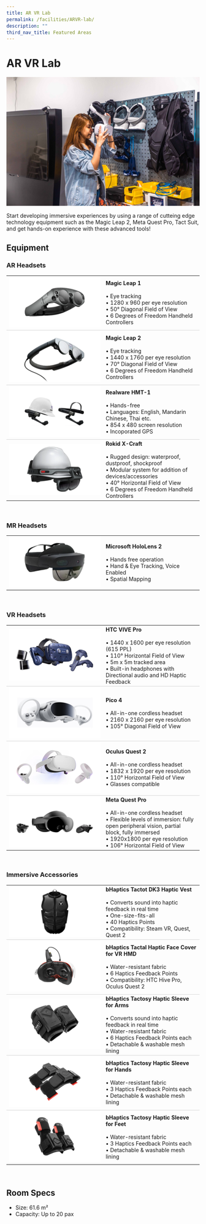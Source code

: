 ```yaml
---
title: AR VR Lab
permalink: /facilities/ARVR-lab/
description: ""
third_nav_title: Featured Areas
---
```

# AR VR Lab
![AR/VR Wall](/images/Facilities/AR%20VR%20Lab/ARVR%20wall.png)


Start developing immersive experiences by using a range of cutteing edge technology equipment such as the Magic Leap 2, Meta Quest Pro, Tact Suit, and get hands-on experience with these advanced tools! 

## Equipment

### AR Headsets
<table>
	<tr>
		<td style="width:50%; vertical-align:middle; border-bottom: 0.75px solid lightgrey"><img src="/images/Facilities/AR%20VR%20Lab/AR%20Headset%20Magic%20Leap%201.png"></td>
		<td style="width:50%; vertical-align:middle; border-bottom: 0.75px solid lightgrey"><b>Magic Leap 1</b><br>
			<br>• Eye tracking 
			<br>• 1280 x 960 per eye resolution
			<br>• 50° Diagonal Field of View
			<br>• 6 Degrees of Freedom Handheld Controllers
		</td>
	</tr>
	<tr>
		<td style="width:50%; vertical-align:middle; border-bottom: 0.75px solid lightgrey"><img src="/images/Facilities/AR%20VR%20Lab/AR%20Headset%20Magic%20Leap%202.png"></td>
		<td style="width:50%; vertical-align:middle; border-bottom: 0.75px solid lightgrey"><b>Magic Leap 2</b><br>
			<br>• Eye tracking 
			<br>• 1440 x 1760 per eye resolution
			<br>• 70° Diagonal Field of View
			<br>• 6 Degrees of Freedom Handheld Controllers
		</td>
	</tr>
	<tr>
		<td style="width:50%; vertical-align:middle; border-bottom: 0.75px solid lightgrey"><img src="/images/Facilities/AR%20VR%20Lab/AR%20Headset%20Realware%20HMT-1.png"></td>
		<td style="width:50%; vertical-align:middle; border-bottom: 0.75px solid lightgrey"><b>Realware HMT-1</b><br>
			<br>• Hands-free
			<br>• Languages: English, Mandarin Chinese, Thai etc.
			<br>• 854 x 480 screen resolution
			<br>• Incoporated GPS
		</td>
	</tr>
    <tr>
		<td style="width:50%; vertical-align:middle;"><img src="/images/Facilities/AR%20VR%20Lab/AR%20Headset%20Rokid%20X-Craft.png"></td>
		<td style="width:50%; vertical-align:middle;"><b>Rokid X-Craft</b><br>
			<br>• Rugged design: waterproof, dustproof, shockproof 
			<br>• Modular system for addition of devices/accessories
			<br>• 40° Horizontal Field of View
			<br>• 6 Degrees of Freedom Handheld Controllers
		</td>
	</tr>
</table>
<br>

### MR Headsets
<table>
	<tr>
		<td style="width:50%; vertical-align:middle;"><img src="/images/Facilities/AR%20VR%20Lab/MR%20Headet%20Microsoft%20HoloLens%202.png"></td>
		<td style="width:50%; vertical-align:middle;"><b>Microsoft HoloLens 2</b><br>
			<br>• Hands free operation
			<br>• Hand & Eye Tracking, Voice Enabled
			<br>• Spatial Mapping
		</td>
	</tr>
</table>
<br>

### VR Headsets
<table>
	<tr>
		<td style="width:50%; vertical-align:middle; border-bottom: 0.75px solid lightgrey"><img src="/images/Facilities/AR%20VR%20Lab/VR%20Headset%20HTC%20VIVE%20Pro.png"></td>
		<td style="width:50%; vertical-align:middle; border-bottom: 0.75px solid lightgrey"><b>HTC VIVE Pro</b><br>
			<br>• 1440 x 1600 per eye resolution (615 PPL)
			<br>• 110° Horizontal Field of View
			<br>• 5m x 5m tracked area
			<br>• Built-in headphones with Directional audio and HD Haptic Feedback
		</td>
	</tr>
	<tr>
		<td style="width:50%; vertical-align:middle; border-bottom: 0.75px solid lightgrey"><img src="/images/Facilities/AR%20VR%20Lab/VR%20Headset%20Pico%204.jpg"></td>
		<td style="width:50%; vertical-align:middle; border-bottom: 0.75px solid lightgrey"><b>Pico 4</b><br>
			<br>• All-in-one cordless headset
			<br>• 2160 x 2160 per eye resolution
			<br>• 105° Diagonal Field of View 
		</td>
	</tr>
	<tr>
		<td style="width:50%; vertical-align:middle; border-bottom: 0.75px solid lightgrey"><img src="/images/Facilities/AR%20VR%20Lab/VR%20Headset%20Oculus%20Quest.png"></td>
		<td style="width:50%; vertical-align:middle; border-bottom: 0.75px solid lightgrey"><b>Oculus Quest 2</b><br>
			<br>• All-in-one cordless headset
			<br>• 1832 x 1920 per eye resolution 
            <br>• 110° Horizontal Field of View
			<br>• Glasses compatible
		</td>
	</tr>
    <tr>
		<td style="width:50%; vertical-align:middle;"><img src="/images/Facilities/AR%20VR%20Lab/VR%20Headset%20Meta%20Quest%20Pro.png"></td>
		<td style="width:50%; vertical-align:middle;"><b>Meta Quest Pro</b><br>
			<br>• All-in-one cordless headset
			<br>• Flexible levels of immersion: fully open peripheral vision, partial block, fully immersed
			<br>• 1920x1800 per eye resolution 
			<br>• 106° Horizontal Field of View
		</td>
	</tr>
</table>
<br>

### Immersive Accessories
<table>
	<tr>
		<td style="width:50%; vertical-align:middle; border-bottom: 0.75px solid lightgrey"><img src="/images/Facilities/AR%20VR%20Lab/Immersion%20Accessory%20bHaptics%20Tactot%20DK3%20Haptic%20Vest.png"></td>
		<td style="width:50%; vertical-align:middle; border-bottom: 0.75px solid lightgrey"><b>bHaptics Tactot DK3 Haptic Vest</b><br>
			<br>• Converts sound into haptic feedback in real time
			<br>• One-size-fits-all
			<br>• 40 Haptics Points
			<br>• Compatibility: Steam VR, Quest, Quest 2
		</td>
	</tr>
	<tr>
		<td style="width:50%; vertical-align:middle; border-bottom: 0.75px solid lightgrey"><img src="/images/Facilities/AR%20VR%20Lab/Immersion%20Accessory%20bHaptics%20Tactal%20Haptic%20Face%20cover%20for%20VR%20HMD.png"></td>
		<td style="width:50%; vertical-align:middle; border-bottom: 0.75px solid lightgrey"><b>bHaptics Tactal Haptic Face Cover for VR HMD</b><br>
			<br>• Water-resistant fabric
			<br>• 6 Haptics Feedback Points
			<br>• Compatibility: HTC Hive Pro, Oculus Quest 2
		</td>
	</tr>
	<tr>
		<td style="width:50%; vertical-align:middle; border-bottom: 0.75px solid lightgrey"><img src="/images/Facilities/AR%20VR%20Lab/Immersion%20Accessory%20bHaptics%20Tactosy%20Haptoc%20Sleeve%20for%20Arms.png"></td>
		<td style="width:50%; vertical-align:middle; border-bottom: 0.75px solid lightgrey"><b>bHaptics Tactosy Haptic Sleeve for Arms</b><br>
			<br>• Converts sound into haptic feedback in real time
			<br>• Water-resistant fabric
            <br>• 6 Haptics Feedback Points each
			<br>• Detachable & washable mesh lining
		</td>
	</tr>
    <tr>
		<td style="width:50%; vertical-align:middle; border-bottom: 0.75px solid lightgrey"><img src="/images/Facilities/AR%20VR%20Lab/Immersion%20Accessory%20bHaptics%20Tactosy%20Haptic%20Sleeve%20for%20Hands.png"></td>
		<td style="width:50%; vertical-align:middle; border-bottom: 0.75px solid lightgrey"><b>bHaptics Tactosy Haptic Sleeve for Hands</b><br>
			<br>• Water-resistant fabric
			<br>• 3 Haptics Feedback Points each
			<br>• Detachable & washable mesh lining
		</td>
	</tr>
    <tr>
		<td style="width:50%; vertical-align:middle;"><img src="/images/Facilities/AR%20VR%20Lab/Immersion%20Accessory%20bHaptics%20Tactosy%20Haptic%20Sleeve%20for%20Feet.png"></td>
		<td style="width:50%; vertical-align:middle;"><b>bHaptics Tactosy Haptic Sleeve for Feet</b><br>
			<br>• Water-resistant fabric
			<br>• 3 Haptics Feedback Points each
			<br>• Detachable & washable mesh lining
		</td>
	</tr>
</table>
<br>

## Room Specs
* Size: 61.6 m²
* Capacity: Up to 20 pax